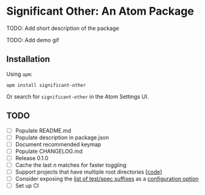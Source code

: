# Significant Other: An Atom Package

TODO: Add short description of the package

TODO: Add demo gif

## Installation

Using `apm`:

```
apm install significant-other
```

Or search for `significant-other` in the Atom Settings UI.

## TODO

- [ ] Populate README.md
- [ ] Populate description in package.json
- [ ] Document recommended keymap
- [ ] Populate CHANGELOG.md
- [ ] Release 0.1.0
- [ ] Cache the last _n_ matches for faster toggling
- [ ] Support projects that have multiple root directories [[code]](https://github.com/jasonrudolph/significant-other/blob/73cdeca7ced2f8ae7140fa492a88455dc665c783/lib/matchmaker.coffee#L103)
- [ ] Consider exposing the [list of test/spec suffixes](https://github.com/jasonrudolph/significant-other/blob/e6abd32868203726dcc43b3542b73804e1b2515e/lib/matchmaker.coffee#L169) as a [configuration option](https://atom.io/docs/v1.3.2/behind-atom-configuration-api)
- [ ] Set up CI
